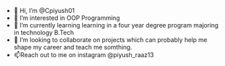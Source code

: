 - 👋 Hi, I’m @Cpiyush01
- 👀 I’m interested in  OOP Programming
- 🌱 I’m currently learning learning in a four year degree program majoring in technology B.Tech
- 💞️ I’m looking to collaborate on projects which can probably help me shape my career and teach me somthing. 
- 📫Reach out to me on instagram @piyush_raaz13


